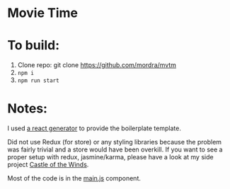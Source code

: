 # Movie Time

# To build:
1. Clone repo: git clone https://github.com/mordra/mvtm
2. `npm i`
3. `npm run start`

# Notes:
I used [a react generator](https://github.com/newtriks/generator-react-webpack) to provide the boilerplate template.

Did not use Redux (for store) or any styling libraries because the problem was fairly trivial and a store would have been overkill.
If you want to see a proper setup with redux, jasmine/karma, please have a look at my side project [Castle of the Winds](https://github.com/mordra/cotwmtor).

Most of the code is in the [main.js](https://github.com/mordra/mvtm/blob/master/src/components/Main.js) component.
